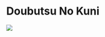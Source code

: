 # Doubutsu No Kuni

![](https://external-content.duckduckgo.com/iu/?u=https%3A%2F%2Ftse4.explicit.bing.net%2Fth%3Fid%3DOIP.agufVGLJv2ir8C5IbFWVMAHaLE%26pid%3DApi&f=1)

<!-- Prince Kaizen Namwali -->
